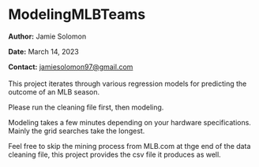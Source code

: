 # ModelingMLBTeams
<a id='back_to_top'></a>
**Author:** Jamie Solomon<br>

**Date:** March 14, 2023<br>

**Contact:** <a href="jamiesolomon97@gmail.com" target="_blank">jamiesolomon97@gmail.com</a> <br><br>
This project iterates through various regression models for predicting the outcome of an MLB season.


Please run the cleaning file first, then modeling.

Modeling takes a few minutes depending on your hardware specifications. Mainly the grid searches take the longest.

Feel free to skip the mining process from MLB.com at thge end of the data cleaning file, this project provides the csv file it produces as well.
